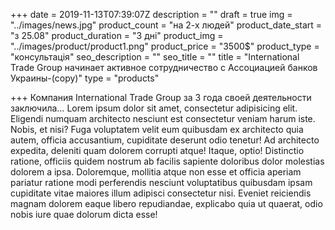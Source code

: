 +++
date = 2019-11-13T07:39:07Z
description = ""
draft = true
img = "../images/news.jpg"
product_count = "на 2-х людей"
product_date_start = "з 25.08"
product_duration = "3 дні"
product_img = "../images/product/product1.png"
product_price = "3500$"
product_type = "консультація"
seo_description = ""
seo_title = ""
title = "International Trade Group начинает активное сотрудничество с Ассоциацией банков Украины-(copy)"
type = "products"

+++
Компания International Trade Group за 3 года своей деятельности заключила…
Lorem ipsum dolor sit amet, consectetur adipisicing elit. Eligendi numquam architecto nesciunt est consectetur veniam harum iste. Nobis, et nisi? Fuga voluptatem velit eum quibusdam ex architecto quia autem, officia accusantium, cupiditate deserunt odio tenetur! Ad architecto expedita, deleniti quam dolorem corrupti atque! Itaque, optio! Distinctio ratione, officiis quidem nostrum ab facilis sapiente doloribus dolor molestias dolorem a ipsa. Doloremque, mollitia atque non esse et officia aperiam pariatur ratione modi perferendis nesciunt voluptatibus quibusdam ipsam cupiditate vitae maiores illum adipisci consectetur nisi. Eveniet reiciendis magnam dolorem eaque libero repudiandae, explicabo quia ut quaerat, odio nobis iure quae dolorum dicta esse!